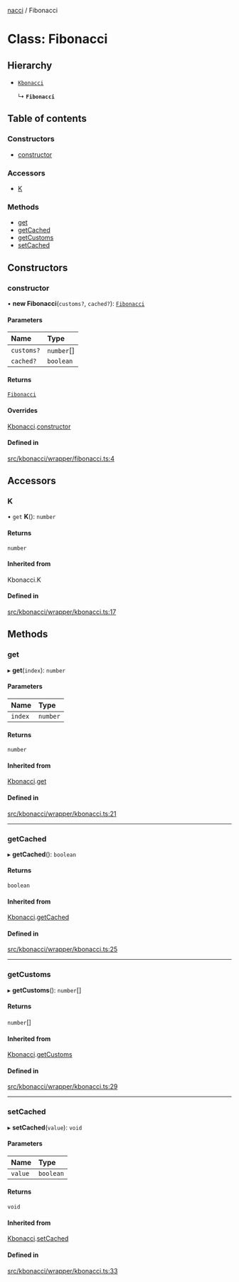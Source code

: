 [nacci](../README.md) / Fibonacci

# Class: Fibonacci

## Hierarchy

- [`Kbonacci`](Kbonacci.md)

  ↳ **`Fibonacci`**

## Table of contents

### Constructors

- [constructor](Fibonacci.md#constructor)

### Accessors

- [K](Fibonacci.md#k)

### Methods

- [get](Fibonacci.md#get)
- [getCached](Fibonacci.md#getcached)
- [getCustoms](Fibonacci.md#getcustoms)
- [setCached](Fibonacci.md#setcached)

## Constructors

### constructor

• **new Fibonacci**(`customs?`, `cached?`): [`Fibonacci`](Fibonacci.md)

#### Parameters

| Name       | Type       |
| :--------- | :--------- |
| `customs?` | `number`[] |
| `cached?`  | `boolean`  |

#### Returns

[`Fibonacci`](Fibonacci.md)

#### Overrides

[Kbonacci](Kbonacci.md).[constructor](Kbonacci.md#constructor)

#### Defined in

[src/kbonacci/wrapper/fibonacci.ts:4](https://github.com/havelessbemore/nacci/blob/13a7465/src/kbonacci/wrapper/fibonacci.ts#L4)

## Accessors

### K

• `get` **K**(): `number`

#### Returns

`number`

#### Inherited from

Kbonacci.K

#### Defined in

[src/kbonacci/wrapper/kbonacci.ts:17](https://github.com/havelessbemore/nacci/blob/13a7465/src/kbonacci/wrapper/kbonacci.ts#L17)

## Methods

### get

▸ **get**(`index`): `number`

#### Parameters

| Name    | Type     |
| :------ | :------- |
| `index` | `number` |

#### Returns

`number`

#### Inherited from

[Kbonacci](Kbonacci.md).[get](Kbonacci.md#get)

#### Defined in

[src/kbonacci/wrapper/kbonacci.ts:21](https://github.com/havelessbemore/nacci/blob/13a7465/src/kbonacci/wrapper/kbonacci.ts#L21)

---

### getCached

▸ **getCached**(): `boolean`

#### Returns

`boolean`

#### Inherited from

[Kbonacci](Kbonacci.md).[getCached](Kbonacci.md#getcached)

#### Defined in

[src/kbonacci/wrapper/kbonacci.ts:25](https://github.com/havelessbemore/nacci/blob/13a7465/src/kbonacci/wrapper/kbonacci.ts#L25)

---

### getCustoms

▸ **getCustoms**(): `number`[]

#### Returns

`number`[]

#### Inherited from

[Kbonacci](Kbonacci.md).[getCustoms](Kbonacci.md#getcustoms)

#### Defined in

[src/kbonacci/wrapper/kbonacci.ts:29](https://github.com/havelessbemore/nacci/blob/13a7465/src/kbonacci/wrapper/kbonacci.ts#L29)

---

### setCached

▸ **setCached**(`value`): `void`

#### Parameters

| Name    | Type      |
| :------ | :-------- |
| `value` | `boolean` |

#### Returns

`void`

#### Inherited from

[Kbonacci](Kbonacci.md).[setCached](Kbonacci.md#setcached)

#### Defined in

[src/kbonacci/wrapper/kbonacci.ts:33](https://github.com/havelessbemore/nacci/blob/13a7465/src/kbonacci/wrapper/kbonacci.ts#L33)
